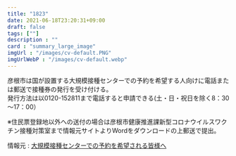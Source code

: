 ```yaml
---
title: "1823"
date: 2021-06-18T23:20:31+09:00
draft: false
tags: [""]
description : ""
card : "summary_large_image"
imgUrl : "/images/cv-default.PNG"
imgUrlWebP : "/images/cv-default.webp"
---
```

彦根市は国が設置する大規模接種センターでの予約を希望する人向けに電話または郵送で接種券の発行を受け付ける。    
発行方法は以0120-152811まで電話すると申請できる(土・日・祝日を除く8：30～17：00）

※住民票登録地以外への送付の場合は彦根市健康推進課新型コロナウイルスワクチン接種対策室まで情報元サイトよりWordをダウンロードの上郵送で提出。

情報元 : [大規模接種センターでの予約を希望される皆様へ](https://www.city.hikone.lg.jp/daiji/corona/vaccine/17117.html)